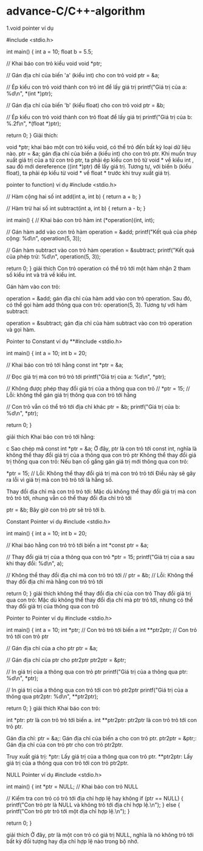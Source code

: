 # advance-C/C++-algorithm
1.void pointer
ví dụ

#include <stdio.h>

int main() { int a = 10; float b = 5.5;

// Khai báo con trỏ kiểu void
void *ptr;

// Gán địa chỉ của biến 'a' (kiểu int) cho con trỏ void
ptr = &a;

// Ép kiểu con trỏ void thành con trỏ int để lấy giá trị
printf("Giá trị của a: %d\n", *(int *)ptr);

// Gán địa chỉ của biến 'b' (kiểu float) cho con trỏ void
ptr = &b;

// Ép kiểu con trỏ void thành con trỏ float để lấy giá trị
printf("Giá trị của b: %.2f\n", *(float *)ptr);

return 0;
} Giải thích:

void *ptr; khai báo một con trỏ kiểu void, có thể trỏ đến bất kỳ loại dữ liệu nào. ptr = &a; gán địa chỉ của biến a (kiểu int) cho con trỏ ptr. Khi muốn truy xuất giá trị của a từ con trỏ ptr, ta phải ép kiểu con trỏ từ void * về kiểu int , sau đó mới dereference ((int *)ptr) để lấy giá trị. Tương tự, với biến b (kiểu float), ta phải ép kiểu từ void * về float * trước khi truy xuất giá trị.

pointer to function)
ví dụ #include <stdio.h>

// Hàm cộng hai số int add(int a, int b) { return a + b; }

// Hàm trừ hai số int subtract(int a, int b) { return a - b; }

int main() { // Khai báo con trỏ hàm int (*operation)(int, int);

// Gán hàm add vào con trỏ hàm
operation = &add;
printf("Kết quả của phép cộng: %d\n", operation(5, 3));

// Gán hàm subtract vào con trỏ hàm
operation = &subtract;
printf("Kết quả của phép trừ: %d\n", operation(5, 3));

return 0;
} giải thích Con trỏ operation có thể trỏ tới một hàm nhận 2 tham số kiểu int và trả về kiểu int.

Gán hàm vào con trỏ:

operation = &add; gán địa chỉ của hàm add vào con trỏ operation. Sau đó, có thể gọi hàm add thông qua con trỏ: operation(5, 3). Tương tự với hàm subtract:

operation = &subtract; gán địa chỉ của hàm subtract vào con trỏ operation và gọi hàm.

Pointer to Constant
ví dụ **#include <stdio.h>

int main() { int a = 10; int b = 20;

// Khai báo con trỏ tới hằng
const int *ptr = &a;

// Đọc giá trị mà con trỏ trỏ tới
printf("Giá trị của a: %d\n", *ptr);

// Không được phép thay đổi giá trị của a thông qua con trỏ
// *ptr = 15; // Lỗi: không thể gán giá trị thông qua con trỏ tới hằng

// Con trỏ vẫn có thể trỏ tới địa chỉ khác
ptr = &b;
printf("Giá trị của b: %d\n", *ptr);

return 0;
}

giải thích Khai báo con trỏ tới hằng:

c Sao chép mã const int *ptr = &a; Ở đây, ptr là con trỏ tới const int, nghĩa là không thể thay đổi giá trị của a thông qua con trỏ ptr Không thể thay đổi giá trị thông qua con trỏ: Nếu bạn cố gắng gán giá trị mới thông qua con trỏ:

*ptr = 15; // Lỗi: Không thể thay đổi giá trị mà con trỏ trỏ tới Điều này sẽ gây ra lỗi vì giá trị mà con trỏ trỏ tới là hằng số.

Thay đổi địa chỉ mà con trỏ trỏ tới: Mặc dù không thể thay đổi giá trị mà con trỏ trỏ tới, nhung vẫn có thể thay đổi địa chỉ trỏ tới

ptr = &b; Bây giờ con trỏ ptr sẽ trỏ tới b.

Constant Pointer
ví dụ #include <stdio.h>

int main() { int a = 10; int b = 20;

// Khai báo hằng con trỏ trỏ tới biến a
int *const ptr = &a;

// Thay đổi giá trị của a thông qua con trỏ
*ptr = 15;
printf("Giá trị của a sau khi thay đổi: %d\n", a);

// Không thể thay đổi địa chỉ mà con trỏ trỏ tới
// ptr = &b;  // Lỗi: Không thể thay đổi địa chỉ mà hằng con trỏ trỏ tới

return 0;
} giải thích không thể thay đổi địa chỉ của con trỏ Thay đổi giá trị qua con trỏ: Mặc dù không thể thay đổi địa chỉ mà ptr trỏ tới, nhưng có thể thay đổi giá trị của thông qua con trỏ

Pointer to Pointer
ví dụ #include <stdio.h>

int main() { int a = 10; int *ptr; // Con trỏ trỏ tới biến a int **ptr2ptr; // Con trỏ trỏ tới con trỏ ptr

// Gán địa chỉ của a cho ptr
ptr = &a;

// Gán địa chỉ của ptr cho ptr2ptr
ptr2ptr = &ptr;

// In giá trị của a thông qua con trỏ ptr
printf("Giá trị của a thông qua ptr: %d\n", *ptr);

// In giá trị của a thông qua con trỏ tới con trỏ ptr2ptr
printf("Giá trị của a thông qua ptr2ptr: %d\n", **ptr2ptr);

return 0;
} giải thích Khai báo con trỏ:

int *ptr: ptr là con trỏ trỏ tới biến a. int **ptr2ptr: ptr2ptr là con trỏ trỏ tới con trỏ ptr.

Gán địa chỉ: ptr = &a;: Gán địa chỉ của biến a cho con trỏ ptr. ptr2ptr = &ptr;: Gán địa chỉ của con trỏ ptr cho con trỏ ptr2ptr.

Truy xuất giá trị: *ptr: Lấy giá trị của a thông qua con trỏ ptr. **ptr2ptr: Lấy giá trị của a thông qua con trỏ tới con trỏ ptr2ptr.

NULL Pointer
ví dụ #include <stdio.h>

int main() { int *ptr = NULL; // Khai báo con trỏ NULL

// Kiểm tra con trỏ có trỏ tới địa chỉ hợp lệ hay không
if (ptr == NULL) {
    printf("Con trỏ ptr là NULL và không trỏ tới địa chỉ hợp lệ.\n");
} else {
    printf("Con trỏ ptr trỏ tới một địa chỉ hợp lệ.\n");
}

return 0;
}

giải thích Ở đây, ptr là một con trỏ có giá trị NULL, nghĩa là nó không trỏ tới bất kỳ đối tượng hay địa chỉ hợp lệ nào trong bộ nhớ.

